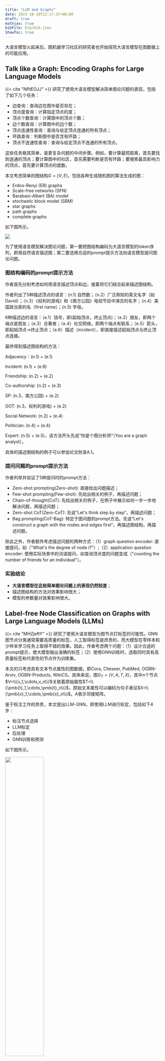 ```yaml
---
title: "LLM and Graphs"
date: 2023-10-10T22:17:37+08:00
draft: true
mathjax: true
bibFile: bib/bib.json
ShowToc: true
---
```


大语言模型火起来后，图机器学习社区的研究者也开始探究大语言模型在图数据上的可能应用。

## Talk like a Graph: Encoding Graphs for Large Language Models

{{< cite "NfltEOJJ" >}} 研究了使用大语言模型解决简单图论问题的表现，包括了如下几个任务：

- 边查询：查询边在图中是否存在；
- 顶点度查询：计算指定顶点的度；
- 顶点个数查询：计算图中的顶点个数；
- 边个数查询：计算图中的边个数；
- 顶点连通性查询：查询与给定顶点连通的所有顶点；
- 环路查询：判断图中是否含有环路；
- 顶点不连通性查询：查询与给定顶点不连通的所有顶点。

这些任务极其简单，是更复杂问题的中间步骤。例如，要计算最短距离，首先要找到连通的顶点；要计算图中的社区，首先需要判断是否有环路；要搜索最具影响力的顶点，首先要计算顶点的度数。

本文考虑简单的图结构$G=(V,E)$，包括各种生成随机图的算法生成的图：
- Erdos-Renyi (ER) graphs
- Scale-free networks (SFN)
- Barabasi–Albert (BA) model
- stochastic block model (SBM)
- star graphs
- path graphs
- complete graphs

如下图所示。

<img src="https://raw.githubusercontent.com/yliuhz/blogs/master/content/posts/images/iShot_2023-10-17_16.52.27.png" />

为了使用语言模型解决图论问题，第一要把图结构编码为大语言模型的token序列，即用自然语言描述图；第二要选用合适的prompt提示方法向语言模型提问图论问题。

### 图结构编码的prompt提示方法

作者首先分别考虑如何用语言描述顶点和边，接着将它们结合起来描述图结构。

作者列出了5种描述顶点的语言：(n.1) 自然数；（n.2）广泛熟知的英文名字（如 David）；（n.3）《权利的游戏》和《南方公园》电视节目中演员的名字；（n.4）美国政治家的名（first name）；(n.5) 字母。

6种描述边的语言：（e.1）括号，即(起始顶点，终止顶点)；（e.2）朋友，即两个端点是朋友；（e.3）合著者；（e.4）社交网络，即两个端点有联系；（e.5）箭头，即起始顶点$\to$终止顶点；（e.6）描述（incident），即直接描述起始顶点与终止顶点连接。

最终得到描述图结构的方法：

Adjacency：(n.1) + (e.1)

Incident: (n.1) + (e.6)

Friendship: (n.2) + (e.2)

Co-authorship: (n.2) + (e.3)

SP: (n.3，南方公园) + (e.2)

GOT: (n.3，权利的游戏) + (e.2)

Social Network: (n.2) + (e.4)

Politician: (n.4) + (e.4)

Expert: (n.5) + (e.5)，该方法开头先说”你是个图分析师“（You are a graph analyst）。

具体的描述图结构的例子可以参加论文附录A.1。

### 提问问题的prompt提示方法

作者列举并验证了5种提问时的prompt方法：

- Zero-shot prompting(Zero-shot): 直接给出问题描述；
- Few-shot prompting(Few-shot): 先给出相关的例子，再描述问题；
- Chain-of-thought(CoT): 先给出相关的例子，在例子中展示如何一步一步地解决问题，再描述问题；
- Zero-shot CoT(Zero-CoT): 先说”Let's think step by step“，再描述问题；
- Bag prompting(CoT-Bag): 特定于图问题的prompt方法。先说”Let's construct a graph with the nodes and edges first“，再描述图结构，再描述问题。

除此之外，作者额外考虑描述问题的两种方式：（1）graph question encoder: 直接提问，如（"What's the degree of node i?"）;（2）application question encoder: 使用实际场景中的词语提问，如查询顶点度的问题变成（"counting the number of friends for an individual"）。

### 实验结论

- **大语言模型在这些简单图论问题上的表现仍然较差**；
- 描述图结构的方法对效果影响很大；
- 模型的参数量对效果影响很大。

## Label-free Node Classification on Graphs with Large Language Models (LLMs)

{{< cite "MHZjeftY" >}} 研究了使用大语言模型为图节点打标签的可能性。GNN图节点分类通常需要高质量的标签，人工取得标签是昂贵的，而大模型在零样本和少样本学习任务上取得不错的效果。因此，作者考虑两个问题：（1）设计合适的prompt提示，使大模型输出准确的标签；（2）使用GNN训练时，选取同时具有高质量标签和代表性的节点作为训练集。

本文的只考虑具有文本节点属性的图数据，即Cora, Citeseer, PubMed, OGBN-Arxiv, OGBN-Products, WikiCS。具体来说，图$G_T=(V,A,T,X)$，其中$n$个节点$V=\\{v_1,\cdots,v_n\\}$关联着原始属性$T=\\{\pmb{t}_1,\cdots,\pmb{t}_n\\}$，原始文本属性可以编码为句子表征$X=\\{\pmb{x}_1,\cdots,\pmb{x}_n\\}$。$A$表示邻接矩阵。

鉴于标注工作的昂贵，本文提出LLM-GNN，即使用LLM进行标定，包括如下4步：

- 标注节点选择
- LLM标定
- 后处理
- GNN训练和预测

如下图所示。

<img src="https://raw.githubusercontent.com/yliuhz/blogs/master/content/posts/images/iShot_2023-10-17_20.04.14.png" width=50%/>

### 标定节点选择

作者发现，在多个图数据集上，距离KMeans聚类中心越近的顶点，使用LLM标定的准确率越高。如下图所示。作者随机采样1000个顶点，按它们距离KMeans聚类中心的距离划分为10组，分别计算标定准确率。图中蓝线表示前$i$组的平均准确率。可以看到随着组号增大（即距离增大）准确率呈下降趋势。

<img src="https://raw.githubusercontent.com/yliuhz/blogs/master/content/posts/images/iShot_2023-10-17_20.14.16.png" />

<img src="https://raw.githubusercontent.com/yliuhz/blogs/master/content/posts/images/iShot_2023-10-17_20.14.24.png" />

作者定义了一个参量衡量到聚类中心的距离：

$$\text{C-Density}(v_i)=\frac{1}{1+\parallel x_{v_i}-x_{\text{CC}_{v_i}}\parallel}$$

其中$\text{CC}_{v_i}$表示$v_i$所在的聚类的中心。

传统的”主动“（active）标定节点选择方法主要考虑节点的多样性和代表性，一般可选用PageRank分数衡量结构多样性。这里为了结合C-Density，考虑两种分数对应排名的加权和：

$$f(v_i)=\alpha_0\times r_{act}(v_i)+\alpha_1\times r_{\text{C-Density}}(v_i)$$

其中$r_{\star}$表示排名。选取$f_{v_i}$较高的顶点作为待标定节点集。

### 带有置信度的标定

使用LLM标定时，作者希望同时得到一个置信度分数，来更好地衡量标注的可靠性。作者列举了5种从LLM得到置信度的方法：

- 直接询问置信度
- 带有推理方法的prompt指示，如chain-of-thought和multi-step reasoning
- TopK prompt，即命令LLM生成K个最可能的答案，选择可能性最高的作为结果
- 多次询问LLM同一个问题，选择重复次数最多的答案
- 混合方法，即(3)和(4)

作者在上述prompt问题前添加了供LLM in-context learning的例子，为了效率本文每次只使用一个例子。如下图所示。

<img src="https://raw.githubusercontent.com/yliuhz/blogs/master/content/posts/images/iShot_2023-10-17_20.34.41.png" />

接着，作者通过实验验证标定的准确性和可靠性，即（1）采样100个标定的顶点，直接比较标定结果和真实标签，计算准确率；（2）考察LLM输出置信度和准确率的关系。随机采样300个顶点，将它们按置信度从大到小排序，计算前$k$个顶点的平均标定准确率，其中$k=\\{50,100,150,200,250,300\\}$。结果如下图所示。

<img src="https://raw.githubusercontent.com/yliuhz/blogs/master/content/posts/images/iShot_2023-10-17_20.40.34.png" />

作者根据结果给出3个发现：

- LLM在zero-shot（不提供例子的prompt）的条件下效果良好，表明LLM是好用的标定工具
- LLM在few-shot的条件下标定准确率有轻微的提升
- zero-shot的混合prompt提示方法是最高效的方法，因为LLM输出的置信度可以较准确得表明标定的质量

作者在后续实验中均使用zero-shot的混合prompt提示方法。

### 标定后处理

在后处理步骤，我们已经得到LLM的标定结果，因此可以用标定结果直接计算标签的多样性。后处理的目的是删除低质量的标定节点，缩小标定集，保证标签的多样性。作者通过熵定义了一个参量：

$$\text{COE}(v_i)=H(y_{V-\\{v_i\\}})-H(y_{V})$$

即考察删除节点$v_i$后熵的变化。作者认为应该删除COE值较大的顶点。作者同时结合了LLM输出的置信度共同评估标签的质量，即计算加权和：

$$f(v_i)=\beta_0\times r_{\text{conf}}(v_i)+\beta_1\times r_{\text{COE}}(v_i)$$

其中$r_{\star}$表示排名。
不断删除顶点直到达到预设的标定集规模。

### 作者的说明

作者发现同时使用本文提出的标定节点选择方法和后处理方法并不能取得最优的结果，因此可以将传统的节点选择方法与本文提出的后处理方法结合。作者强调他们提出的是一个管线，管线内部可以灵活替换。

### 数据集和实验设置

本文使用4个引文数据集，1个网页数据集，1个产品关联性数据集（产品同时购买关系）。数据集信息如下所示。

<img src="https://raw.githubusercontent.com/yliuhz/blogs/master/content/posts/images/iShot_2023-10-17_20.58.32.png" />

本文采用节点分类任务。作者为每个节点类选取20个顶点进行标定。模型使用GCN和GraphSAGE。作者强调没有对$\alpha_0,\alpha_1,\beta_0,\beta_1$进行调参。
训练GNN时，没有划分验证集，每组实验重复3次。中小数据集训练30 epochs，大数据集训练50 epochs。作者认为本文中的训练标签是带有噪声的，训练小代数是防止GNN对噪声过拟合，可以视作一种early stopping策略。

LLM使用[GPT-3.5-turbo-0613](https://platform.openai.com/docs/models/gpt-3-5)。

### 实验结果

#### 标定节点选择方法对比

本文中的标定节点选择方法涉及到主动学习方法，对比时也考虑了主动学习的已有方法。对比方法包括4类：

- 传统方法，包括Random, Density-based, GraphPart, FeatProp, Degree-based, Pagerankcentrality-based, AGE, RIM
- C-Density方法及其与传统方法的结合，记为DA-
- 后处理方法，记为PS-
- C-Density与后处理的结合，记为PS-DA

实验结果如下图所示。

<img src="https://raw.githubusercontent.com/yliuhz/blogs/master/content/posts/images/iShot_2023-10-17_21.15.32.png" />

根据结果作者给出3点发现：

- 后处理方法是很有效的
- C-Density方法虽然得到的标定准确率高，但会导致标签不平衡问题。例如，作者发现在PubMed数据集上它选择的所有标定节点有相同的标签
- 本文没有调参，展示的结果有上升空间

#### 与无标签节点分类方法对比

作者展示了在两个OGBN大数据集上的节点分类准确率和花费，花费用美元dollar衡量。对比方法有3类：

- 零样本节点分类方法：SES, TAG-Z
- 零样本文本分类方法：BART-Large-MNLI
- 作者先前提出的使用LLM进行分类：LLMs-as-Predictors

结果如下图所示。可以看到本文的LLM-GNN的准确率显著由于零样本方法。LLMs-as-Predictors虽然准确率更高，但花费远超过使用LLM打标签的方法。

<img src="https://raw.githubusercontent.com/yliuhz/blogs/master/content/posts/images/iShot_2023-10-17_21.22.19.png" width=60%/>

#### 标定节点数量的影响

作者考察每个类标定节点的数量$B$对节点分类准确率的影响，考察$B=\\{70,140,280,560,1120,2240\\}$。结果如下图所示。

<img src="https://raw.githubusercontent.com/yliuhz/blogs/master/content/posts/images/iShot_2023-10-17_21.26.04.png" width=60%/>

根据结果作者给出两点发现：（1）随着标定数量的提升，节点分类准确率逐渐上升；（2）由于LLM的标定有误差，节点分类准确率上升的速度受到限制，不如增加真实标签数量的上升速度。

#### LLM标定结果的性质

作者进一步研究LLM标定带来的噪声和人工加噪声的区别。假设LLM标定结果的准确率是$q\\%$，作者构建另一组人工加噪声的标签，即随机选择$1-q\\%$的标签进行扰动。观察训练节点分类器的结果。同时还考察一种对人工加噪声标签场景进行优化的训练策略RIM，观察其对LLM生成的标签是否有效。结果如下图所示。

<img src="https://raw.githubusercontent.com/yliuhz/blogs/master/content/posts/images/iShot_2023-10-17_21.34.18.png" width=60%/>

根据结果作者给出两点发现：（1）LLM的标签噪声和人工加噪声是完全不同的。LLM标签不会像人工加噪声导致过拟合；（2）RIM对LLM标签几乎无效。

### 相关工作

#### 图上的主动学习

图主动学习的目的是在给定每个类的标定数量的条件下，选取真正的标定节点，以最大化测试集上的准确率。有两类现有工作。第一类基于一些对标签代表性和多样性的假设，如{{< cite "10BVsN5CV" >}}假设多样性和节点的划分（聚类）有关，因此标定节点从不同的聚类选择；{{< cite "1GjbjpB2d" >}}假设代表性和节点的影响力有关，因此选择影响力分数高的节点作为标定节点。另一类方法直接使用训练模型的准确率作为目标，使用强化学习方法选择标定节点。

## Exploring the Potential of Large Language Models (LLMs) in Learning on Graphs

{{< cite "1BNJOO4QD" >}}与第二篇来自于同一个第一作者，调研大语言模型在**文本属性图**学习上的应用，专注于节点分类任务。
作者分别讨论LLM的两种可能用法：

- LLM-as-Enhancers: 将LLM作为文本属性的增强器（预处理器），由GNN在增强的数据上训练和预测
- LLM-as-Predictors: 将LLM作为节点分类器，前提是将图的结构和属性信息通过自然语言提供给LLM

传统的将文本转化为节点属性向量的方法有独热编码和Word2vec等，这类简单的缺少语义信息的表征方法难以表征多义词，并且缺乏语义信息。LLM能够很好地理解语义信息。因此可以考虑用LLM增强文本属性。另一方面，LLM在一些具有隐式图结构的具体任务上有较好的表现，如推荐系统、排名、多步推理等。因此也可以考虑直接用LLM执行节点分类任务。

本文考虑的文本属性图（text-attributed graphs, TAG）定义为$G=(V,E,A,S)$，每个顶点$v_i$关联文本属性$\pmb{s}_i$。
节点分类任务是指给定一组带标签的节点，预测其他无标签的顶点的类别标签。

针对LLM作者将它们分成两类，即表征可见和表征不可见的LLM：

> 表征可见LLM：即用户可以得到单词、句子、段落的表征向量，典型的模型有BERT, Sentence-BERT, Deberta。

> 表征不可见LLM：即黑盒大模型，通常只提供网页服务或有限的API，如ChatGPT。

更详细地，可将LLM分成3类：

> 预训练LM（PLMs）：指规模较小的预训练语言模型，如Bert, Deberta，通常需要对下游任务进行微调。

> 句子表征模型：这类模型使用PLMs作为基础编码器，并采用双编码器结构，使用有监督或者对比学习进一步预训练，通常不需要对下游任务进行微调。包括开源的离线模型，如Sentence-BERT，和黑盒的在线模型，如OpenAI的text-ada-embedding-002。

> LLMs：分为开源模型，如LLaMA，和黑盒模型，如ChatGPT, GPT-4。

### LLM作为增强器

> 待补充内容...

### LLM作为分类器

作者探索了两种可能的分类方式，一是忽略图结构，只使用节点的文本属性对节点分类；二是加入图结构。

#### 只使用节点属性进行文本分类

作者使用ChatGPT(GPT-3.5-turbo-0613)作为LLM。数据集包括Cora, Citeseer, PubMed, OGBN-Arxiv, OGBN-Products，即4个引文数据集和1个商品同时购买关系数据集。考虑到LLM的费用，作者只对每个数据集随机选取200个节点作为测试集，并对所有的实验重复2次。

作者列举了4种prompt提示方法：

- 零样本提示
- 少样本提示
- 带CoT的零样本提示
- 带CoT的少样本提示

实验结果如下图所示。

<img src="iShot_2023-10-18_20.19.09.png" />

根据结果，作者给出4点发现：

- LLMs在一些数据集上表现较好，如PubMed。对于为什么在Cora, Citeseer上比不过GNN，需要进一步研究。
- LLMs一些错误的预测也是有道理的。在引文数据集上，一篇论文可以有多个类别，而数据集只选择其中一个作为标签（ground truth），但其实LLM的预测是对的。

<img src="iShot_2023-10-18_20.25.33.png" />

- CoT没有用
- **LLM中可能存在测试数据的泄露**

在OGBN-Arxiv引文数据集上，作者发现对计算机类论文使用一种特殊标签命名，可以显著提高LLM的预测准确率，怀疑是这种微小的改动唤醒了LLM的”记忆“。具体来说，作者试验了3种标签命名法：
（1）使用Arxiv的原生命名，如”arxiv cs.CV“；（2）使用自然语言，如"computer vision"；（3）使用特殊的命名，即"arxiv cs subcategory"。结果显示第(3)种的准确率显著高于前两个，如下图所示：

<img src="iShot_2023-10-18_20.37.53.png" />

#### 加入图结构信息进行图节点分类

